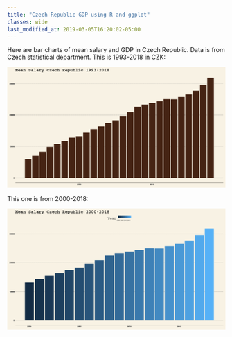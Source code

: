 ```yaml
---
title: "Czech Republic GDP using R and ggplot"
classes: wide
last_modified_at: 2019-03-05T16:20:02-05:00
---
```


Here are bar charts of mean salary and GDP in Czech Republic. Data is from Czech statistical department. This is 1993-2018 in CZK:

[![small image](/assets/images/gdp/meansalary93-18.png)](/assets/images/gdp/meansalary93-18.png)


This one is from 2000-2018:

[![small image](/assets/images/gdp/meansalary2000-18.png)](/assets/images/gdp/meansalary2000-18.png)


